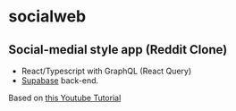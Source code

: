 # socialweb  

## Social-medial style app (Reddit Clone) 
- React/Typescript with GraphQL (React Query)
- [Supabase](https://supabase.com) back-end.

Based on [this Youtube Tutorial](https://www.youtube.com/watch?v=_sSTzz13tVY)  
